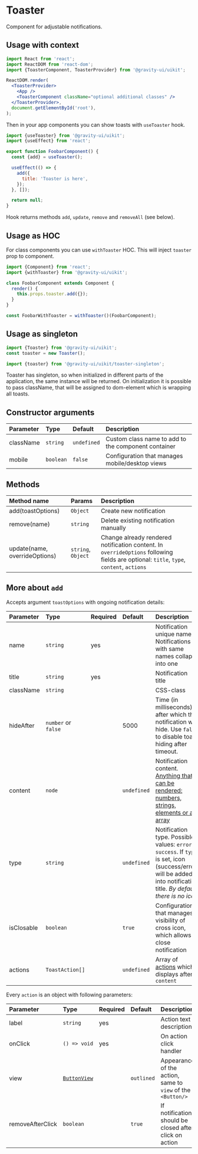 # Toaster

Component for adjustable notifications.

## Usage with context

```jsx
import React from 'react';
import ReactDOM from 'react-dom';
import {ToasterComponent, ToasterProvider} from '@gravity-ui/uikit';

ReactDOM.render(
  <ToasterProvider>
    <App />
    <ToasterComponent className="optional additional classes" />
  </ToasterProvider>,
  document.getElementById('root'),
);
```

Then in your app components you can show toasts with `useToaster` hook.

```jsx
import {useToaster} from '@gravity-ui/uikit';
import {useEffect} from 'react';

export function FoobarComponent() {
  const {add} = useToaster();

  useEffect(() => {
    add({
      title: 'Toaster is here',
    });
  }, []);

  return null;
}
```

Hook returns methods `add`, `update`, `remove` and `removeAll` (see below).

## Usage as HOC

For class components you can use `withToaster` HOC. This will inject `toaster`
prop to component.

```jsx
import {Component} from 'react';
import {withToaster} from '@gravity-ui/uikit';

class FoobarComponent extends Component {
  render() {
    this.props.toaster.add({});
  }
}

const FoobarWithToaster = withToaster()(FoobarComponent);
```

## Usage as singleton

```js
import {Toaster} from '@gravity-ui/uikit';
const toaster = new Toaster();
```

```js
import {toaster} from '@gravity-ui/uikit/toaster-singleton';
```

Toaster has singleton, so when initialized in different parts of the application, the same instance will be returned.
On initialization it is possible to pass className, that will be assigned to dom-element which is wrapping all toasts.

## Constructor arguments

| Parameter | Type      | Default     | Description                                         |
| :-------- | :-------- | :---------- | :-------------------------------------------------- |
| className | `string`  | `undefined` | Custom class name to add to the component container |
| mobile    | `boolean` | `false`     | Configuration that manages mobile/desktop views     |

## Methods

| Method name                   | Params             | Description                                                                                                                             |
| :---------------------------- | :----------------- | :-------------------------------------------------------------------------------------------------------------------------------------- |
| add(toastOptions)             | `Object`           | Create new notification                                                                                                                 |
| remove(name)                  | `string`           | Delete existing notification manually                                                                                                   |
| update(name, overrideOptions) | `string`, `Object` | Change already rendered notification content. In `overrideOptions` following fields are optional: `title`, `type`, `content`, `actions` |

## More about `add`

Accepts argument `toastOptions` with ongoing notification details:

| Parameter  | Type                | Required | Default     | Description                                                                                                                                                         |
| :--------- | :------------------ | :------- | :---------- | :------------------------------------------------------------------------------------------------------------------------------------------------------------------ |
| name       | `string`            | yes      |             | Notification unique name. Notifications with same names collapse into one                                                                                           |
| title      | `string`            | yes      |             | Notification title                                                                                                                                                  |
| className  | `string`            |          |             | CSS-class                                                                                                                                                           |
| hideAfter  | `number` or `false` |          | 5000        | Time (in milliseconds) after which the notification will hide. Use `false` to disable toast hiding after timeout.                                                   |
| content    | `node`              |          | `undefined` | Notification content. [Anything that can be rendered: numbers, strings, elements or an array](https://reactjs.org/docs/typechecking-with-proptypes.html#proptypes)  |
| type       | `string`            |          | `undefined` | Notification type. Possible values: `error`, `success`. If `type` is set, icon (success/error) will be added into notification title. _By default there is no icon_ |
| isClosable | `boolean`           |          | `true`      | Configuration that manages visibility of cross icon, which allows to close notification                                                                             |
| actions    | `ToastAction[]`     |          | `undefined` | Array of [actions](./types.ts#L9) which displays after `content`                                                                                                    |

Every `action` is an object with following parameters:

| Parameter        | Type                                      | Required | Default    | Description                                                 |
| :--------------- | :---------------------------------------- | :------- | :--------- | :---------------------------------------------------------- |
| label            | `string`                                  | yes      |            | Action text description                                     |
| onClick          | `() => void`                              | yes      |            | On action click handler                                     |
| view             | [`ButtonView`](../Button/README.md#props) |          | `outlined` | Appearance of the action, same to `view` of the `<Button/>` |
| removeAfterClick | `boolean`                                 |          | `true`     | If notification should be closed after click on action      |
